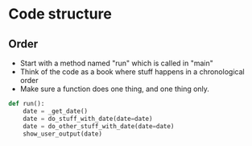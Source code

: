 # Code structure

## Order
* Start with a method named "run" which is called in "main"
* Think of the code as a book where stuff happens in a chronological order
* Make sure a function does one thing, and one thing only.

```python
def run():
    date = _get_date()
    date = do_stuff_with_date(date=date)
    date = do_other_stuff_with_date(date=date)
    show_user_output(date)
```
